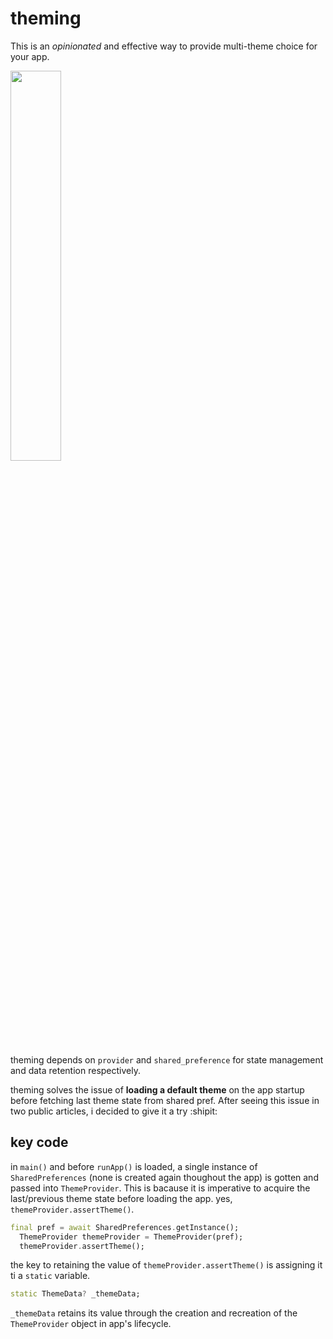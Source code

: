 # theming

This is an *opinionated* and effective way to provide multi-theme choice for your app.

<img src="https://user-images.githubusercontent.com/45709308/187513887-f14ad4ab-c99d-413f-a7dc-0e05d5782110.gif" width="40%" height="40%" />

theming depends on `provider` and `shared_preference` for state management and data retention respectively.

theming solves the issue of **loading a default theme** on the app startup before fetching last theme state from shared pref. After seeing this issue in two public articles, i decided to give it a try :shipit:

## key code

in `main()` and before `runApp()` is loaded, a single instance of `SharedPreferences` (none is created again thoughout the app) is gotten and passed into `ThemeProvider`. This is bacause it is imperative to acquire the last/previous theme state before loading the app. yes, `themeProvider.assertTheme()`.

```dart
final pref = await SharedPreferences.getInstance();
  ThemeProvider themeProvider = ThemeProvider(pref);
  themeProvider.assertTheme();
```

the key to retaining the value of `themeProvider.assertTheme()` is assigning it ti a `static` variable.
```dart
static ThemeData? _themeData;
```
`_themeData` retains its value through the creation and recreation of the `ThemeProvider` object in app's lifecycle.

